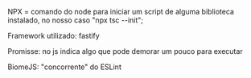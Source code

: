 
NPX = comando do node para iniciar um script de alguma biblioteca instalado, no nosso caso "npx tsc --init";

Framework utilizado: fastify

Promisse: no js indica algo que pode demorar um pouco para executar

BiomeJS: "concorrente" do ESLint

